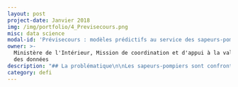 ```yaml
---
layout: post
project-date: Janvier 2018
img: /img/portfolio/4_Previsecours.png
misc: data science
modal-id: 'Prévisecours : modèles prédictifs au service des sapeurs-pompiers '
owner: >-
  Ministère de l'Intérieur, Mission de coordination et d'appui à la valorisation
  des données
description: "## La problématique\n\nLes sapeurs-pompiers sont confrontés à un volume d’intervention qui fluctue fortement. Cette volatilité du volume d’intervention rend difficile la gestion des ressources humaine et logistique. Sur le plan géographique, les lieux d’intervention sont également variables et inégalement répartis sur le territoire en fonction de la tranche horaire, du jour de la semaine, de la période de l’année, et d’autres variables diverses.\n\n## Le défi : mettre au point un modèle prédictif des interventions de secours aux personnes\n\nUn modèle prédictif du volume d’interventions et de leur géolocalisation peut permettre d’anticiper les moyens opérationnels à mobiliser au sein des différentes casernes. Une meilleure gestion prévisionnelle des moyens est de nature à répondre aux demandes d’intervention plus rapidement en mobilisant un maximum de moyens uniquement lorsque cela est utile.\n\nSi le résultat du défi est positif, le fait de\ntravailler dans un département très peuplé mais étendu, comme l’Essonne, rend\ntransposable à d’autres départements comparables la méthodologie mise au point.\n\n**Ce projet est réalisé en partenariat avec les\nsapeurs-pompiers de l'Essonne qui mettent à disposition leurs données portant\nsur l'ensemble des interventions des années précédentes**.\n\n# 2 entrepreneur•e•s recherché•e•s\n\n* **EIG 1 - DATA SCIENCE** : connaissances dans les algorithmes prédictifs ; pratique du développement (expérience Python/Panda/Scikit Learn appréciée)\n* **EIG 2 - DÉVELOPPEMENT FULL STACK** : expérience de conception IHM, cartographie, JavaScript…)\n\n*L’environnement de travail des EIG : postes Linux, serveur 2x1To de RAM, licences Dataiku/DSS, Tableau software.\nLieu de travail : 75012 métro Cour Saint Émilion.*\n\n# Votre mentor : Daniel Ansellem\n\n![Photo de Daniel Ansellem](/img/portfolio/4_ansellem-daniel-630092.JPG)\n\nDaniel Ansellem a été nommé en\nJuillet 2016 Administrateur ministériel des données du Ministère de\nl'Intérieur, il dirige également depuis cette date la mission de coordination\net d'appui à la valorisation des données, au sein de la Mission de gouvernance\nministérielle des SIC.\n\n*« Je suis convaincu que\nles données contenues dans les centaines d'applications du Ministère de\nl'Intérieur constituent une richesse à exploiter, pour davantage d'efficacité\net de transparence.\_ Il faut faire la preuve, par l'expérimentation, que l'on peut, en moins\nd'un an, construire un outil fonctionnel permettant de mieux utiliser certaines\ndonnées, par l'enrichissement, le croisement, la visualisation, ou la montée en\nqualité. Le dispositif EIG permet de répondre à cet objectif en dédiant deux ingénieurs\nde haut niveau à un défi qui correspond à leurs compétences, au sein d'une\nstructure transverse, où ils bénéficient d'une large autonomie, mais aussi d'un\ntutorat et d'outils adaptés. »*"
category: defi
---
```





















